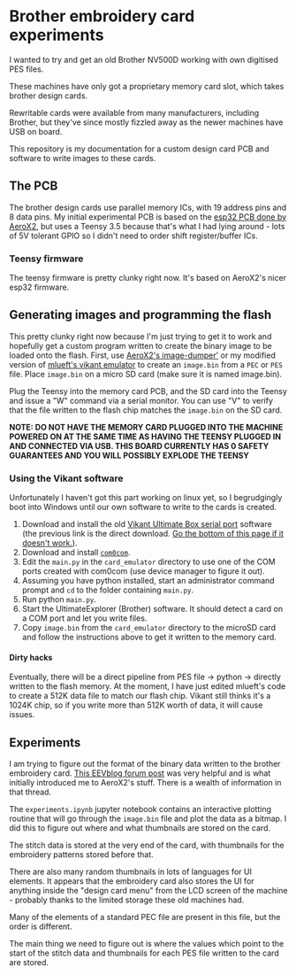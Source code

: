# Brother embroidery card experiments
I wanted to try and get an old Brother NV500D working with own digitised PES files.

These machines have only got a proprietary memory card slot, which takes brother design cards.

Rewritable cards were available from many manufacturers, including Brother, but they've since mostly fizzled away as the newer machines have USB on board.

This repository is my documentation for a custom design card PCB and software to write images to these cards.

## The PCB
The brother design cards use parallel memory ICs, with 19 address pins and 8 data pins.
My initial experimental PCB is based on the [esp32 PCB done by AeroX2](https://github.com/AeroX2/brother-cart-emulator), but uses a Teensy 3.5 because that's what I had lying around - lots of 5V tolerant GPIO so I didn't need to order shift register/buffer ICs.

### Teensy firmware
The teensy firmware is pretty clunky right now. It's based on AeroX2's nicer esp32 firmware.

## Generating images and programming the flash

This pretty clunky right now because I'm just trying to get it to work and hopefully get a custom program written to create the binary image to be loaded onto the flash.
First, use [AeroX2's image-dumper'](https://github.com/AeroX2/brother-cart-emulator/tree/main/image-dumper) or my modified version of [mlueft's vikant emulator](https://github.com/mlueft/emcr/tree/master/emulators/vikantUltimateBox) to create an `image.bin` from a `PEC` or `PES` file.
Place `image.bin` on a micro SD card (make sure it is named image.bin).

Plug the Teensy into the memory card PCB, and the SD card into the Teensy and issue a "W" command via a serial monitor.
You can use "V" to verify that the file written to the flash chip matches the `image.bin` on the SD card.

**NOTE: DO NOT HAVE THE MEMORY CARD PLUGGED INTO THE MACHINE POWERED ON AT THE SAME TIME AS HAVING THE TEENSY PLUGGED IN AND CONNECTED VIA USB. THIS BOARD CURRENTLY HAS 0 SAFETY GUARANTEES AND YOU WILL POSSIBLY EXPLODE THE TEENSY**

### Using the Vikant software
Unfortunately I haven't got this part working on linux yet, so I begrudgingly boot into Windows until our own software to write to the cards is created.

1. Download and install the old [Vikant Ultimate Box serial port](http://vikant-emb.com/downloads1/UltimateExplorerInstallation.exe) software (the previous link is the direct download. [Go the bottom of this page if it doesn't work.](https://vikant-emb.com/downloads)).
2. Download and install [`com0com`](https://com0com.sourceforge.net/).
3. Edit the `main.py` in the `card_emulator` directory to use one of the COM ports created with com0com (use device manager to figure it out). 
4. Assuming you have python installed, start an administrator command prompt and `cd` to the folder containing `main.py`.
5. Run python `main.py`.
6. Start the UltimateExplorer (Brother) software. It should detect a card on a COM port and let you write files.
7. Copy `image.bin` from the `card_emulator` directory to the microSD card and follow the instructions above to get it written to the memory card.

#### Dirty hacks
Eventually, there will be a direct pipeline from PES file -> python -> directly written to the flash memory.
At the moment, I have just edited mlueft's code to create a 512K data file to match our flash chip.
Vikant still thinks it's a 1024K chip, so if you write more than 512K worth of data, it will cause issues.

## Experiments
I am trying to figure out the format of the binary data written to the brother embroidery card.
[This EEVblog forum post](https://www.eevblog.com/forum/reviews/brother-(possibly-also-bernina)-embroidery-machine-memory-cards/) was very helpful and is what initially introduced me to AeroX2's stuff. There is a wealth of information in that thread.

The `experiments.ipynb` jupyter notebook contains an interactive plotting routine that will go through the `image.bin` file and plot the data as a bitmap. I did this to figure out where and what thumbnails are stored on the card.

The stitch data is stored at the very end of the card, with thumbnails for the embroidery patterns stored before that.

There are also many random thumbnails in lots of languages for UI elements. It appears that the embroidery card also stores the UI for anything inside the "design card menu" from the LCD screen of the machine - probably thanks to the limited storage these old machines had.

Many of the elements of a standard PEC file are present in this file, but the order is different.

The main thing we need to figure out is where the values which point to the start of the stitch data and thumbnails for each PES file written to the card are stored.
